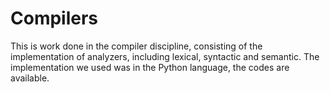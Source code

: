 # Compilers
This is work done in the compiler discipline, consisting of the implementation of analyzers, including lexical, syntactic and semantic. The implementation we used was in the Python language, the codes are available.
